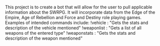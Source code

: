 This project is to create a bot that will allow for the user to pull applicable information about the SWRPG.
It will incorporate data from the Edge of the Empire, Age of Rebellion and Force and Destiny role playing games.
Examples of intended commands include:
    !vehicle <name>: "Gets the stats and description of the vehicle mentioned"
    !weaponlist <type>: "Gets a list of all weapons of the entered type"
    !weaponstats <weaponName>: "Gets the stats and description of the weapon mentioned"